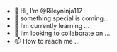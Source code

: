- 👋 Hi, I’m @Rileyninja117
- 👀 something special is coming...
- 🌱 I’m currently learning ...
- 💞️ I’m looking to collaborate on ...
- 📫 How to reach me ...

<!---
Rileyninja117/Rileyninja117 is a ✨ special ✨ repository because its `README.md` (this file) appears on your GitHub profile.
You can click the Preview link to take a look at your changes.
--->
